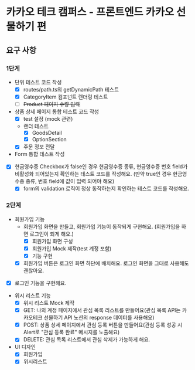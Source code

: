 # 카카오 테크 캠퍼스 - 프론트엔드 카카오 선물하기 편

## 요구 사항

### 1단계

- 단위 테스트 코드 작성
  - [x] routes/path.ts의 getDynamicPath 테스트
  - [x] CategoryItem 컴포넌트 랜더링 테스트
  - [ ] ~~Product 페이지 수량 입력~~
- 상품 상세 페이지 통합 테스트 코드 작성
  - [x] test 설정 (mock 관련)
  - 랜더 테스트
    - [x] GoodsDetail
    - [x] OptionSection
  - [x] 주문 정보 전달
- Form 통합 테스트 작성
- [x] 현금영수증 Checkbox가 false인 경우 현금영수증 종류, 현금영수증 번호 field가 비활성화 되어있는지 확인하는 테스트 코드를 작성해요. (만약 true인 경우 현금영수증 종류, 번호 field에 값이 입력 되어야 해요)
  - [x] form의 validation 로직이 정상 동작하는지 확인하는 테스트 코드를 작성해요.

### 2단계

- 회원가입 기능
  - 회원가입 화면을 만들고, 회원가입 기능이 동작되게 구현해요. (회원가입을 하면 로그인이 되게 해요.)
    - [x] 회원가입 화면 구성
    - [x] 회원가입 Mock 제작(test 계정 포함)
    - [x] 기능 구현
  - [x] 회원가입 버튼은 로그인 화면 하단에 배치해요. 로그인 화면을 그대로 사용해도 괜찮아요.
- [x] 로그인 기능을 구현해요.
- 위시 리스트 기능
  - [x] 위시 리스트 Mock 제작
  - [x] GET: 나의 계정 페이지에서 관심 목록 리스트를 만들어요(관심 목록 API는 카카오테크 선물하기 API 노션의 response 데이터를 사용해요)
  - [x] POST: 상품 상세 페이지에서 관심 등록 버튼을 만들어요(관심 등록 성공 시 Alert로 "관심 등록 완료" 메시지를 노출해요)
  - [x] DELETE: 관심 목록 리스트에서 관심 삭제가 가능하게 해요.
- UI 디자인
  - [x] 회원가입
  - [x] 위시리스트
